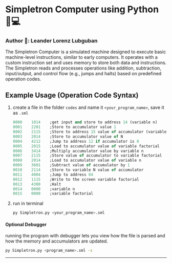 # Simpletron Computer using Python 🐍💻

### Author 🤵: Leander Lorenz Lubguban

The Simpletron Computer is a simulated machine designed to execute basic machine-level instructions, similar to early computers. It operates with a custom instruction set and uses memory to store both data and instructions. The Simpletron reads and processes operations like addition, subtraction, input/output, and control flow (e.g., jumps and halts) based on predefined operation codes.

## Example Usage (Operation Code Syntax)

1. create a file in the folder `codes` and name it `<your_program_name>`, save it as `.sml`

    ```sml
    0000    1014    ;get input and store to address 14 (variable n)
    0001    2201    ;Store to accumulator value 1
    0002    2115    ;Store to address 15 value of accumulator (variable factorial)
    0003    2014    ;Store to accumulator value of N
    0004    4212    ;Jump to address 12 if accumulator is 0
    0005    2015    ;Load to accumulator value of variable factorial
    0006    3414    ;Multiply accumulator value by variable n
    0007    2115    ;Store value of accumulator to variable factorial
    0008    2014    ;Load to accumulator value of variable n
    0009    3601    ;Subtract value of accumulator by 1
    0010    2114    ;Store to variable N value of accumulator
    0011    4004    ;Jump to address 04
    0012    1115    ;Write to the screen variable factorial
    0013    4300    ;Halt
    0014    0000    ;variable n
    0015    0000    ;variable factorial
    ```

2. run in terminal
    ```bash
    py Simpletron.py <your_program_name>.sml
    ```

#### Optional Debugger

running the program with debugger lets you view how the file is parsed and how the memory and accumulators are updated.

```bash
py Simpletron.py <program_name>.sml -s
```

---
